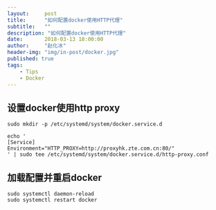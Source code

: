 ```yaml
---
layout:     post
title:      "如何配置docker使用HTTP代理"
subtitle:   ""
description: "如何配置docker使用HTTP代理"
date:       2018-03-13 18:00:00
author:     "赵化冰"
header-img: "img/in-post/docker.jpg"
published: true
tags:
    - Tips
    - Docker
---
```

## 设置docker使用http proxy
```
sudo mkdir -p /etc/systemd/system/docker.service.d

echo '
[Service]
Environment="HTTP_PROXY=http://proxyhk.zte.com.cn:80/"
' | sudo tee /etc/systemd/system/docker.service.d/http-proxy.conf
```

## 加载配置并重启docker
```
sudo systemctl daemon-reload
sudo systemctl restart docker
```